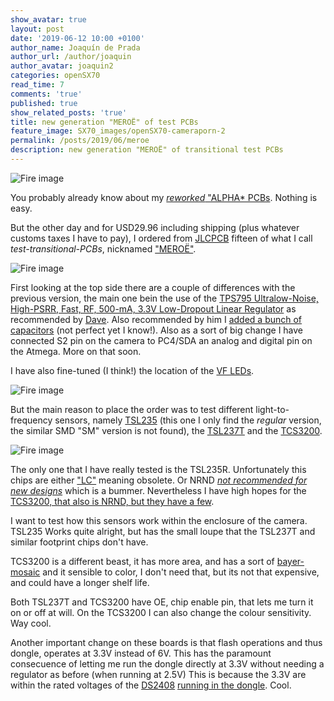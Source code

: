 ```yaml
---
show_avatar: true
layout: post
date: '2019-06-12 10:00 +0100'
author_name: Joaquín de Prada
author_url: /author/joaquin
author_avatar: joaquin2
categories: openSX70
read_time: 7
comments: 'true'
published: true
show_related_posts: 'true'
title: new generation "MEROË" of test PCBs
feature_image: SX70_images/openSX70-cameraporn-2
permalink: /posts/2019/06/meroe
description: new generation "MEROË" of transitional test PCBs
---
```

![Fire image]({{site.url}}/{{site.baseurl}}img/2019/06/2019-06-12-meroe-3.jpg)

You probably already know about my [*reworked* "ALPHA* PCBs](https://opensx70.com/posts/2019/04/sensor-follow-up). Nothing is easy.

But the other day and for USD29.96 including shipping (plus whatever customs taxes I have to pay), I ordered from [JLCPCB](https://jlcpcb.com/) fifteen of what I call *test-transitional-PCBs*, nicknamed ["MEROË"](http://www.polaroidland.net/2012/10/21/instant-artifact-remembering-meroe-morse/).

![Fire image]({{site.url}}/{{site.baseurl}}img/2019/06/2019-06-12-meroe-1.jpg)

First looking at the top side there are a couple of differences with the previous version, the main one bein the use of the [TPS795 Ultralow-Noise, High-PSRR, Fast, RF, 500-mA, 3.3V Low-Dropout Linear Regulator](http://www.ti.com/lit/ds/symlink/tps795.pdf)
as recommended by [Dave](https://www.instagram.com/davethewalker80/). Also recommended by him I [added a bunch of capacitors](https://www.avrfreaks.net/forum/decoupling-capacitor-vcc-pin) (not perfect yet I know!). 
Also as a sort of big change I have connected S2 pin on the camera to PC4/SDA an analog and digital pin on the Atmega. More on that soon.

I have also fine-tuned (I think!) the location of the [VF LEDs](https://opensx70.com/posts/2018/11/led-story).

![Fire image]({{site.url}}/{{site.baseurl}}img/2019/06/2019-06-12-meroe-4.jpg)

But the main reason to place the order was to test different light-to-frequency sensors, namely [TSL235](https://www.mouser.com/ds/2/588/TSL235R_DS000120_2-00-774002.pdf) (this one I only find the *regular* version, the similar SMD "SM" version is not found), 
the [TSL237T](https://datasheet.octopart.com/TSL237-T-Austriamicrosystems-datasheet-26368774.pdf) and the [TCS3200](https://ams.com/documents/20143/36005/TCS3200_DS000107_3-00.pdf/c53d702f-63aa-eda1-745f-d513aa4f535f).

![Fire image]({{site.url}}/{{site.baseurl}}img/2019/06/2019-06-12-meroe-2.jpg)

The only one that I have really tested is the TSL235R. Unfortunately this chips are either ["LC"](https://www.mouser.es/ProductDetail/Texas-Instruments/TSL235?qs=BBezV1N05%2FsiFlgdcW5TbQ==) meaning obsolete. Or NRND [*not recommended for new designs*](https://www.mouser.es/ProductDetail/ams/TSL237T?qs=%2Fha2pyFaduioIkUC0MNNIs%252B%2F3ctQ2hgWcmKZ%2FBkgLag%3D) which is a bummer.
Nevertheless I have high hopes for the [TCS3200, that also is NRND, but they have a few](https://www.mouser.es/ProductDetail/ams/TCS3200D-TR?qs=sGAEpiMZZMvaelWNQAznkVDXmuGu5Gi9).

I want to test how this sensors work within the enclosure of the camera. TSL235 Works quite alright, but has the small loupe that the TSL237T and similar footprint chips don't have.

TCS3200 is a different beast, it has more area, and has a sort of [bayer-mosaic](https://en.wikipedia.org/wiki/Bayer_filter) and it sensible to color, I don't need that, but its not that expensive, and could have a longer shelf life.

Both TSL237T and TCS3200 have OE, chip enable pin, that lets me turn it on or off at will. On the TCS3200 I can also change the colour sensitivity. Way cool.

Another important change on these boards is that flash operations and thus dongle, operates at 3.3V instead of 6V. This has the paramount consecuence of letting me run the dongle directly at 3.3V without needing a regulator as before (when running at 2.5V) 
This is because the 3.3V are within the rated voltages of the [DS2408](https://datasheets.maximintegrated.com/en/ds/DS2408.pdf) [running in the dongle](https://opensx70.com/posts/2018/01/keep-out). Cool.



